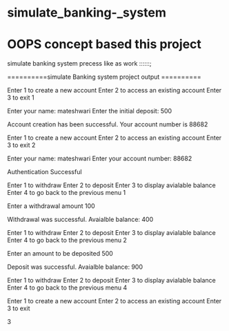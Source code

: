 # simulate_banking-_system
# OOPS concept based this project 
simulate banking system precess  like as work ::::::;

>>> 
==========simulate Banking system project  output  ==========

Enter 1 to create a new account
Enter 2 to access an existing account
Enter 3 to exit
1


Enter your name: 
mateshwari
Enter the initial deposit: 
500

Account creation has been successful. Your account number is  88682



Enter 1 to create a new account
Enter 2 to access an existing account
Enter 3 to exit
2


Enter your name: 
mateshwari
Enter your account number: 
88682

Authentication Successful



Enter 1 to withdraw
Enter 2 to deposit
Enter 3 to display  avialable balance
Enter 4 to go back to the previous menu
1


Enter a withdrawal amount
100

Withdrawal was successful.
Avaialble balance:  400



Enter 1 to withdraw
Enter 2 to deposit
Enter 3 to display avialable balance
Enter 4 to go back to the previous menu
2


Enter an amount to be deposited
500

Deposit was successful.
Avaialble balance:  900



Enter 1 to withdraw
Enter 2 to deposit
Enter 3 to display avialable balance
Enter 4 to go back to the previous menu
4


Enter 1 to create a new account
Enter 2 to access an existing account
Enter 3 to exit
 
3
